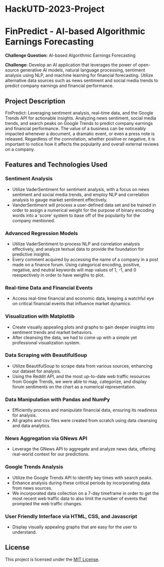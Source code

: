 # HackUTD-2023-Project

# FinPredict - AI-based Algorithmic Earnings Forecasting

**Challenge Question:** AI-based Algorithmic Earnings Forecasting

**Challenge:** Develop an AI application that leverages the power of open-source generative AI models, natural language processing, sentiment analysis using NLP, and machine learning for financial forecasting. Utilize alternative data sources such as news sentiment and social media trends to predict company earnings and financial performance.

## Project Description

FinPredict: Leveraging sentiment analysis, real-time data, and the Google Trends API for actionable insights. Analyzing news sentiment, social media trends, and search peaks on Google Trends to predict company earnings and financial performance. The value of a business can be noticeably impacted whenever a document, a dramatic event, or even a press note is released. Regardless of the connotation, whether positive or negative, it is important to notice how it affects the popularity and overall external reviews on a company.

## Features and Technologies Used

### Sentiment Analysis 
- Utilize VaderSentiment for sentiment analysis, with a focus on news sentiment and social media trends, and employ NLP and correlation analysis to gauge market sentiment effectively.
- VanderSentiment will process a user-defined data set and be trained in order to assign a numerical weight for the purpose of binary encoding words into a 'score' system to base off of the popularity for the company mentioned.

### Advanced Regression Models
- Utilize VaderSentiment to process NLP and correlation analysis effectively, and analyze textual data to provide the foundation for predictive insights.
- Every comment acquired by accessing the name of a company in a post made on a finance forum. Using categorical encoding, positive, negative, and neutral keywords will map values of 1, -1, and 0 reespectively in order to have weigths to plot.

### Real-time Data and Financial Events
- Access real-time financial and economic data, keeping a watchful eye on critical financial events that influence market dynamics.

### Visualization with Matplotlib
- Create visually appealing plots and graphs to gain deeper insights into sentiment trends and market behaviors.
- After cleansing the data, we had to come up with a simple yet professional visualization system.

### Data Scraping with BeautifulSoup
- Utilize BeautifulSoup to scrape data from various sources, enhancing our dataset for analysis.
- Using the Reddit API, and the most up-to-date web traffic resources from Google Trends, we were able to map, categorize, and display forum sentiments on the chart as a numerical representation.

### Data Manipulation with Pandas and NumPy
- Efficiently process and manipulate financial data, ensuring its readiness for analysis.
- All graphs and csv files were created from scratch using data cleansing and data analytics.

### News Aggregation via GNews API
- Leverage the GNews API to aggregate and analyze news data, offering real-world context for our predictions.

### Google Trends Analysis
- Utilize the Google Trends API to identify key times with search peaks.
- Enhance analysis during these critical periods by incorporating data from news sources.
- We incorporated data collection on a 7-day timeframe in order to get the most recent web traffic data to also limit the number of events that prompted the web traffic changes.

### User Friendly Interface via HTML, CSS, and Javascript
- Display visually appealing graphs that are easy for the user to understand.

## License

This project is licensed under the [MIT License](LICENSE).
